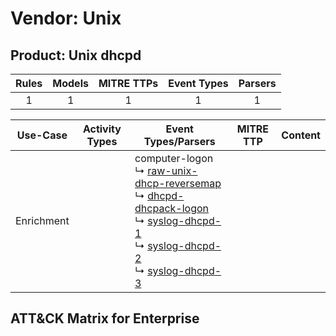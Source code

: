 Vendor: Unix
============
Product: Unix dhcpd
-------------------
| Rules | Models | MITRE TTPs | Event Types | Parsers |
|:-----:|:------:|:----------:|:-----------:|:-------:|
|   1   |   1    |     1      |      1      |    1    |

|  Use-Case  | Activity Types | Event Types/Parsers                                                                                                                                                                                                                                                                                                                                                                              | MITRE TTP | Content |
|:----------:| -------------- | ------------------------------------------------------------------------------------------------------------------------------------------------------------------------------------------------------------------------------------------------------------------------------------------------------------------------------------------------------------------------------------------------ | --------- | ------- |
| Enrichment | <ul></li></ul> |  computer-logon<br> ↳ [raw-unix-dhcp-reversemap](../Parsers/parserContent_raw-unix-dhcp-reversemap.md)<br> ↳ [dhcpd-dhcpack-logon](../Parsers/parserContent_dhcpd-dhcpack-logon.md)<br> ↳ [syslog-dhcpd-1](../Parsers/parserContent_syslog-dhcpd-1.md)<br> ↳ [syslog-dhcpd-2](../Parsers/parserContent_syslog-dhcpd-2.md)<br> ↳ [syslog-dhcpd-3](../Parsers/parserContent_syslog-dhcpd-3.md)<br> |           |         |

ATT&CK Matrix for Enterprise
----------------------------
